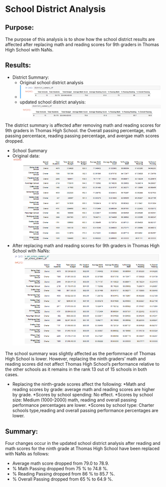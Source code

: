 # School District Analysis
## Purpose:
The purpose of this analysis is to show how the school district results are affected after replacing math and reading scores for 9th graders in Thomas High School with NaNs.

## Results:
* District Summary:
  * Original school district analysis
  * ![DSdf](/Resources/DSdf.png)
  * updated school district analysis: 
  ![NewDSdf](/Resources/NewDSdf.png)

The district summary is affected after removing math and reading scores for 9th graders in Thomas High School. the Overall passing percentage, math passing percentace, reading passing percentage, and avergae math scores dropped.

* School Summary
 * Original data:
 ![SSdf](/Resources/SSdf.png)
 * After replacing math and reading scores for 9th graders in Thomas High School with NaNs:
 ![NewSSdf](/Resources/NewSSdf.png)
 
The school summary was slightly affected as the perfomrnace of Thomas High School is lower.  However, replacing the ninth graders’ math and reading scores did not affect Thomas High School’s performance relative to the other schools as it remains in the rank 13 out of 15 schools in both cases.

* Replacing the ninth-grade scores affect the following:
 *Math and reading scores by grade: average math and reading scores are higher by grade.
 *Scores by school spending: No effect.
 *Scores by school size: Medium (1000-2000)	math, reading and overall passing performance percentages are lower.
 *Scores by school type: Charter	schools type,reading and overall passing performance percentages are lower. 

## Summary:
Four changes occur in the updated school district analysis after reading and math scores for the ninth grade at Thomas High School have been replaced with NaNs as follows:
  * Average math score dropped from 79.0  to 78.9.
  * % Math Passing dropped from 75 % to 74.8 %.
  * % Reading Passing dropped from 86 % to 85.7 %.
  * % Overall Passing dropped from 65 % to 64.9 %.
